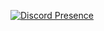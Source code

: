 [![Discord Presence](https://api.lanyard.rest/v1/users/115163419744796678?showDisplayName=true&theme=dark)](https://discord.com/users/115163419744796678)
